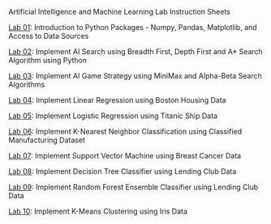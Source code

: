 Artificial Intelligence and Machine Learning Lab Instruction Sheets

[Lab 01](https://github.com/himabindhu717/Aiml_2303A52050/blob/main/Welcome_To_Colab.ipynb): Introduction to Python Packages - Numpy, Pandas, Matplotlib, and Access to Data Sources

[Lab 02](https://github.com/himabindhu717/Aiml_2303A52050/blob/main/AIML_lab_2.ipynb): Implement AI Search using Breadth First, Depth First and A* Search Algorithm using Python

[Lab 03](https://github.com/himabindhu717/Aiml_2303A52050/blob/main/AIML_lab_3.ipynb): Implement AI Game Strategy using MiniMax and Alpha-Beta Search Algorithms

[Lab 04](https://github.com/himabindhu717/Aiml_2303A52050/blob/main/Aiml_lab_4.ipynb): Implement Linear Regression using Boston Housing Data

[Lab 05](https://github.com/himabindhu717/Aiml_2303A52050/blob/main/Aiml_lab_5.ipynb): Implement Logistic Regression using Titanic Ship Data

[Lab 06](https://github.com/himabindhu717/Aiml_2303A52050/blob/main/AIML%20Lab%206.ipynb): Implement K-Nearest Neighbor Classification using Classified Manufacturing Dataset

[Lab 07](): Implement Support Vector Machine using Breast Cancer Data

[Lab 08](): Implement Decision Tree Classifier using Lending Club Data

[Lab 09](): Implement Random Forest Ensemble Classifier using Lending Club Data

[Lab 10](): Implement K-Means Clustering using Iris Data
